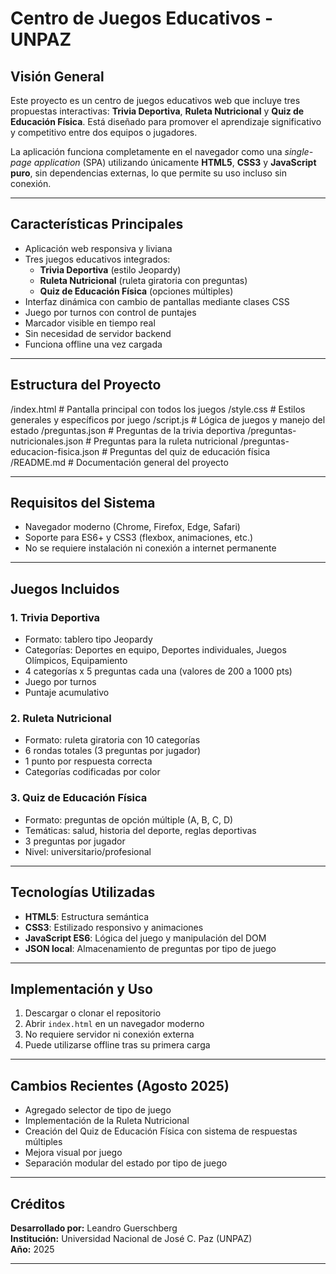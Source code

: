 # Centro de Juegos Educativos - UNPAZ

## Visión General

Este proyecto es un centro de juegos educativos web que incluye tres propuestas interactivas: **Trivia Deportiva**, **Ruleta Nutricional** y **Quiz de Educación Física**. Está diseñado para promover el aprendizaje significativo y competitivo entre dos equipos o jugadores. 

La aplicación funciona completamente en el navegador como una *single-page application* (SPA) utilizando únicamente **HTML5**, **CSS3** y **JavaScript puro**, sin dependencias externas, lo que permite su uso incluso sin conexión.

---

## Características Principales

- Aplicación web responsiva y liviana
- Tres juegos educativos integrados:
  - **Trivia Deportiva** (estilo Jeopardy)
  - **Ruleta Nutricional** (ruleta giratoria con preguntas)
  - **Quiz de Educación Física** (opciones múltiples)
- Interfaz dinámica con cambio de pantallas mediante clases CSS
- Juego por turnos con control de puntajes
- Marcador visible en tiempo real
- Sin necesidad de servidor backend
- Funciona offline una vez cargada

---

## Estructura del Proyecto

/index.html # Pantalla principal con todos los juegos
/style.css # Estilos generales y específicos por juego
/script.js # Lógica de juegos y manejo del estado
/preguntas.json # Preguntas de la trivia deportiva
/preguntas-nutricionales.json # Preguntas para la ruleta nutricional
/preguntas-educacion-fisica.json # Preguntas del quiz de educación física
/README.md # Documentación general del proyecto

---

## Requisitos del Sistema

- Navegador moderno (Chrome, Firefox, Edge, Safari)
- Soporte para ES6+ y CSS3 (flexbox, animaciones, etc.)
- No se requiere instalación ni conexión a internet permanente

---

## Juegos Incluidos

### 1. Trivia Deportiva

- Formato: tablero tipo Jeopardy
- Categorías: Deportes en equipo, Deportes individuales, Juegos Olímpicos, Equipamiento
- 4 categorías x 5 preguntas cada una (valores de 200 a 1000 pts)
- Juego por turnos
- Puntaje acumulativo

### 2. Ruleta Nutricional

- Formato: ruleta giratoria con 10 categorías
- 6 rondas totales (3 preguntas por jugador)
- 1 punto por respuesta correcta
- Categorías codificadas por color

### 3. Quiz de Educación Física

- Formato: preguntas de opción múltiple (A, B, C, D)
- Temáticas: salud, historia del deporte, reglas deportivas
- 3 preguntas por jugador
- Nivel: universitario/profesional

---

## Tecnologías Utilizadas

- **HTML5**: Estructura semántica
- **CSS3**: Estilizado responsivo y animaciones
- **JavaScript ES6**: Lógica del juego y manipulación del DOM
- **JSON local**: Almacenamiento de preguntas por tipo de juego

---

## Implementación y Uso

1. Descargar o clonar el repositorio
2. Abrir `index.html` en un navegador moderno
3. No requiere servidor ni conexión externa
4. Puede utilizarse offline tras su primera carga

---

## Cambios Recientes (Agosto 2025)

- Agregado selector de tipo de juego
- Implementación de la Ruleta Nutricional
- Creación del Quiz de Educación Física con sistema de respuestas múltiples
- Mejora visual por juego
- Separación modular del estado por tipo de juego

---

## Créditos

**Desarrollado por:** Leandro Guerschberg  
**Institución:** Universidad Nacional de José C. Paz (UNPAZ)  
**Año:** 2025

---